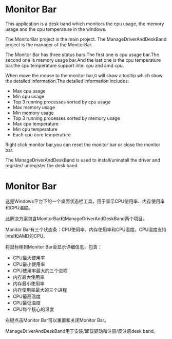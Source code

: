 Monitor Bar
==============

This application is a desk band which monitors the cpu usage, the memory usage
and the cpu temperature in the windows.

The MonitorBar project is the main project.
The ManageDriverAndDeskBand project is the manager of the MonitorBar.

The Monitor Bar has three status bars.The first one is cpu usage bar.The second one is
memory usage bar.And the last one is the cpu temperature bar.the cpu temperature
support intel cpu and amd cpu.

When move the mouse to the monitor bar,it will show a tooltip which show the
detailed information.The detailed information includes:
* Max cpu usage
* Min cpu usage
* Top 3 running processes sorted by cpu usage
* Max memory usage
* Min memory usage
* Top 3 running processes sorted by memory usage
* Max cpu temperature
* Min cpu temperature
* Each cpu core temperature

Right click monitor bar,you can reset the monitor bar or close the monitor bar.

The ManageDriverAndDeskBand is used to install/uninstall the driver and register/
unregister the desk band.

Monitor Bar
==============

这是Windows平台下的一个桌面状态栏工具，用于显示CPU使用率、内存使用率和CPU温度。

此解决方案包含MonitorBar和ManageDriverAndDeskBand两个项目。

Monitor Bar有三个状态条：CPU使用率、内存使用率和CPU温度。CPU温度支持Intel和AMD的CPU。

将鼠标移到Monitor Bar会显示详细信息，包含：
* CPU最大使用率
* CPU最小使用率
* CPU使用率最大的三个进程
* 内存最大使用率
* 内存最小使用率
* 内存使用率最大的三个进程
* CPU最高温度
* CPU最低温度
* CPU每个核心的温度

右键点击Monitor Bar可以重置和关闭Monitor Bar。

ManageDriverAndDeskBand用于安装/卸载驱动和注册/反注册desk band。
